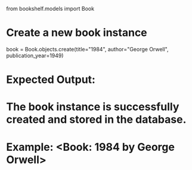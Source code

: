 from bookshelf.models import Book

# Create a new book instance
book = Book.objects.create(title="1984", author="George Orwell", publication_year=1949)

# Expected Output:
# The book instance is successfully created and stored in the database.
# Example: <Book: 1984 by George Orwell>
